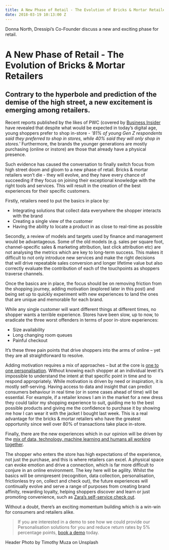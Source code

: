 ```yaml
---
title: A New Phase of Retail - The Evolution of Bricks & Mortar Retailers
date: 2018-03-19 10:13:00 Z
---
```


Donna North, Dressipi’s Co-Founder discuss a new and exciting phase for retail.

# A New Phase of Retail - The Evolution of Bricks & Mortar Retailers

## Contrary to the hyperbole and prediction of the demise of the high street, a new excitement is emerging among retailers.

Recent reports published by the likes of PWC (covered by [Business Insider](http://uk.businessinsider.com/generation-z-vs-millennials-in-shopping-2017-10) have revealed that despite what would be expected in today’s digital age, young shoppers prefer to shop in-store - *'81% of young Gen Z respondents said they preferred to shop in stores, while 40% said they will only shop in stores.'*  Furthermore, the brands the younger generations are mostly purchasing (online or instore) are those that already have a physical presence.  

Such evidence has caused the conversation to finally switch focus from high street doom and gloom to a new phase of retail. Bricks & mortar retailers won’t die - they will evolve, and they have every chance of succeeding if they focus on joining their exceptional knowledge with the right tools and services. This will result in the creation of the best experiences for their specific customers.

Firstly, retailers need to put the basics in place by:

* Integrating solutions that collect data everywhere the shopper interacts with the brand
* Creating a single view of the customer
* Having the ability to locate a product in as close to real-time as possible

Secondly, a review of models and targets used by finance and management would be advantageous. Some of the old models (e.g. sales per square foot, channel-specific sales & marketing attribution, last click attribution etc) are not analysing the metrics which are key to long-term success. This makes it difficult to not only introduce new services and make the right decisions that will drive repeatable sales conversion and longer lifetime value but also correctly evaluate the contribution of each of the touchpoints as shoppers traverse channels.

Once the basics are in place, the focus should be on removing friction from the shopping journey, adding motivation (explored later in this post) and being set up to quickly experiment with new experiences to land the ones that are unique and memorable for each brand.

While any single customer will want different things at different times, no shopper wants a terrible experience. Stores have been slow, up to now, to eradicate the three worst offenders in terms of poor in-store experiences:

* Size availability
* Long changing room queues
* Painful checkout

It’s these three pain points that drive shoppers into the arms of online – yet they are all straightforward to resolve.

Adding motivation requires a mix of approaches – but at the core is [one to one personalisation](https://dressipi.com/one-to-one-personalisation/). Without knowing each shopper at an individual level it’s impossible to understand the intent at that specific point in time and to respond appropriately. While motivation is driven by need or inspiration, it is mostly self-serving. Having access to data and insight that can predict consumers behaviour in real time (or in some cases ahead of time) will be essential. For example, if a retailer knows I am in the market for a new dress they could tailor my shopping experience to suit, guiding me to the best possible products and giving me the confidence to purchase it by showing me how I can wear it with the jacket I bought last week. This is a real advantage for the bricks & mortar retailers who have the greatest opportunity since well over 80% of transactions take place in-store.
 
Finally, there are the new experiences which in our opinion will be driven by the [mix of data, technology, machine learning and humans all working together](https://dressipi.com/blog/fashion-plus-data-equals-a-match-made-in-personalisation-heaven/).

The shopper who enters the store has high expectations of the experience, not just the purchase, and this is where retailers can excel. A physical space can evoke emotion and drive a connection, which is far more difficult to conjure in an online environment.
The key here will be agility. Whilst the basics will be omnipresent (recognition, data collection, personalisation, frictionless try on, collect and check out), the future experiences will continually evolve and serve a range of purposes from creating brand affinity, rewarding loyalty, helping shoppers discover and learn or just promoting convenience, such as [Zara’s self-service check out](https://dressipi.com/blog/zaras-self-service-check-out-highlights-a-stronger-focus-on-creating-better-in-store-customer-experiences/).  

Without a doubt, there’s an exciting momentum building which is a win-win for consumers and retailers alike.

>If you are interested in a demo to see how we could provide our Personalisation solutions for you and reduce return rates by 5% percentage points, [book a demo](https://dressipi.com/book-a-demo/) today.

Header Photo by Timothy Muza on Unsplash
